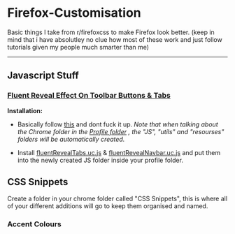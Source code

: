 # Firefox-Customisation

Basic things I take from r/firefoxcss to make Firefox look better.
(keep in mind that i have absolutley no clue how most of these work and just follow tutorials given my people much smarter than me)

------------

## Javascript Stuff

### [Fluent Reveal Effect On Toolbar Buttons & Tabs](https://www.reddit.com/r/FirefoxCSS/comments/njcsi1/fluent_reveal_effect_on_toolbar_buttons/)

**Installation:**
- Basically follow [this](https://github.com/MrOtherGuy/fx-autoconfig "this") and dont fuck it up.
*Note that when talking about the Chrome folder in the [Profile folder](https://github.com/MrOtherGuy/fx-autoconfig#setting-up-profile "Profile folder")	, the "JS", "utils" and "resourses" folders will be automatically created.*

- Install [fluentRevealTabs.uc.js](https://github.com/aminomancer/uc.css.js/blob/master/script/fluentRevealTabs.uc.js "fluentRevealTabs.uc.js") & [fluentRevealNavbar.uc.js](https://github.com/aminomancer/uc.css.js/blob/master/script/fluentRevealNavbar.uc.js "fluentRevealNavbar.uc.js") and put them into the newly created JS folder inside your profile folder.

## CSS Snippets
Create a folder in your chrome folder called "CSS Snippets", this is where all of your different additions will go to keep them organised and named.
###  Accent Colours
